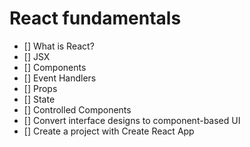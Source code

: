 # React fundamentals

- [] What is React?
- [] JSX
- [] Components
- [] Event Handlers
- [] Props
- [] State
- [] Controlled Components
- [] Convert interface designs to component-based UI
- [] Create a project with Create React App
